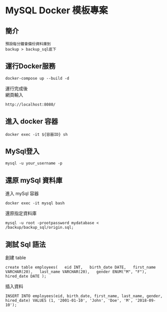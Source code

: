 # MySQL Docker 模板專案
## 簡介
```
預設每分鐘會備份資料庫到
backup > backup_sql底下
```
## 運行Docker服務
```
docker-compose up --build -d
```

運行完成後  
網頁輸入  
```
http://localhost:8080/
```


## 進入 docker 容器 
```
docker exec -it ${容器ID} sh
```

## MySql登入
```
mysql -u your_username -p
```

## 還原 mySql 資料庫
進入 mySql 容器
```
docker exec -it mysql bash
```

還原指定資料庫
``` 
mysql -u root -prootpassword mydatabase < /backup/backup_sql/origin.sql;
```


## 測試 Sql 語法
創建 table
```
create table employees(   eid INT,   birth_date DATE,   first_name VARCHAR(20),   last_name VARCHAR(20),   gender ENUM("M", "F"),   hired_date DATE );
```
插入資料
```
INSERT INTO employees(eid, birth_date, first_name, last_name, gender, hired_date) VALUES (1, '2001-01-10', 'John', 'Doe', 'M', '2018-09-10');
```